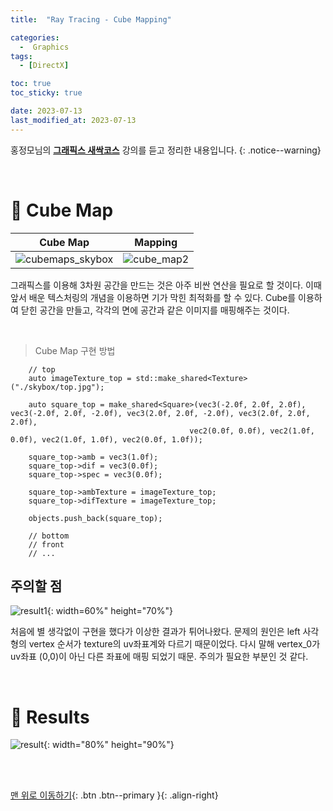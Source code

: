 ```yaml
---
title:  "Ray Tracing - Cube Mapping" 

categories:
  -  Graphics
tags:
  - [DirectX]

toc: true
toc_sticky: true

date: 2023-07-13
last_modified_at: 2023-07-13
---
```



홍정모님의 **[그래픽스 새싹코스](https://honglab.co.kr/)** 강의를 듣고 정리한 내용입니다.
{: .notice--warning}

<br>


# 🐥 Cube Map

| Cube Map | Mapping |
|:-:|:-:|
|![cubemaps_skybox](https://github.com/inhopp/inhopp/assets/96368476/20505acb-4117-4e79-8b8e-75519f6cc9de)|![cube_map2](https://github.com/inhopp/inhopp/assets/96368476/3992b27c-100a-40b4-950d-a6e46e09938c)| 

그래픽스를 이용해 3차원 공간을 만드는 것은 아주 비싼 연산을 필요로 할 것이다. 이때 앞서 배운 텍스처링의 개념을 이용하면 기가 막힌 최적화를 할 수 있다. Cube를 이용하여 닫힌 공간을 만들고, 각각의 면에 공간과 같은 이미지를 매핑해주는 것이다. 

<br>

> Cube Map 구현 방법

``` hlsl
    // top
    auto imageTexture_top = std::make_shared<Texture>("./skybox/top.jpg");

    auto square_top = make_shared<Square>(vec3(-2.0f, 2.0f, 2.0f), vec3(-2.0f, 2.0f, -2.0f), vec3(2.0f, 2.0f, -2.0f), vec3(2.0f, 2.0f, 2.0f),
                                        vec2(0.0f, 0.0f), vec2(1.0f, 0.0f), vec2(1.0f, 1.0f), vec2(0.0f, 1.0f));

    square_top->amb = vec3(1.0f);
    square_top->dif = vec3(0.0f);
    square_top->spec = vec3(0.0f);

    square_top->ambTexture = imageTexture_top;
    square_top->difTexture = imageTexture_top;

    objects.push_back(square_top);

    // bottom
    // front
    // ...
```

## 주의할 점

![result1](https://github.com/inhopp/inhopp/assets/96368476/9de56851-8169-43b2-b396-c7432cd74834){: width=60%" height="70%"}

처음에 별 생각없이 구현을 했다가 이상한 결과가 튀어나왔다. 문제의 원인은 left 사각형의 vertex 순서가 texture의 uv좌표계와 다르기 때문이었다. 다시 말해 vertex_0가 uv좌표 (0,0)이 아닌 다른 좌표에 매핑 되었기 때문. 주의가 필요한 부분인 것 같다.


<br>

# 🐥 Results

![result](https://github.com/inhopp/inhopp/assets/96368476/6e7b5192-7314-4f76-b862-c435237a644d){: width="80%" height="90%"}



<br>
<br>


[맨 위로 이동하기](#){: .btn .btn--primary }{: .align-right}